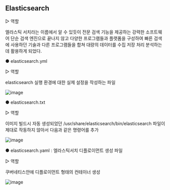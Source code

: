 ## Elasticsearch

▷ 역할
 
 엘라스틱 서치라는 이름에서 알 수 있듯이 전문 검색 기능을 제공하는 강력한 소프트웨어 단순 검색 엔진으로 끝나지 않고 
 다양한 프로그램들과 플랫폼을 구성하여 빠른 검색에 사용하던 기술과 다른 프로그램들을 합쳐 대량의 데이터를 수집 저장 처리 분석하는데 활용하게 되었다.

● elasticsearch.yml

▷ 역할

elasticsearch 실행 환경에 대한 실제 설정을 작성하는 파일

    
![image](https://user-images.githubusercontent.com/97927143/161200811-e50e3994-ff24-4ff3-b41a-8de2d7fddd1d.png)




● elasticsearch.txt

▷ 역할

이미지 빌드시 자동 생성되었던 /usr/share/elasticsearch/bin/elasticsearch 
파일이 제대로 작동하지 않아서 다음과 같은 명령어를 추가
    
![image](https://user-images.githubusercontent.com/97927143/161200829-e1c26303-8534-4986-ba28-503d42eac69c.png)



● elasticsearch.yaml : 엘라스틱서치 디플로이먼트 생성 파일

▷ 역할 

쿠버네티스안에 디플로이먼트 형태의 컨테이너 생성

![image](https://user-images.githubusercontent.com/97927143/161200861-6ef8d2cf-f111-4f34-b2bf-667c052974be.png)
